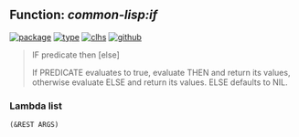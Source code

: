 ## Function: ***common-lisp:if***
[![package](https://img.shields.io/badge/Package-COMMON--LISP-5f9ea0.svg?style=social&colorA=999999)](../) [![type](https://img.shields.io/badge/Type-Function-5f9ea0.svg?style=social&colorA=999999)](../#function) [![clhs](https://img.shields.io/badge/CLHS-IF-5f9ea0.svg?style=social&colorA=999999)](http://www.lispworks.com/documentation/HyperSpec/Body/s_if.htm) [![github](https://img.shields.io/badge/GitHub-View_the_source-5f9ea0.svg?style=social&colorA=999999&logo=github)](https://github.com/sbcl/sbcl/blob/master/src/compiler/info-functions.lisp/) 

> IF predicate then [else]
> 
> If PREDICATE evaluates to true, evaluate THEN and return its values,
> otherwise evaluate ELSE and return its values. ELSE defaults to NIL.

### Lambda list
```
(&REST ARGS)
```

